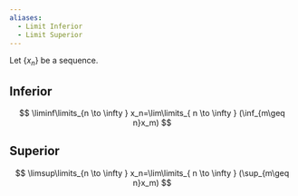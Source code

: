 ```yaml
---
aliases:
  - Limit Inferior
  - Limit Superior
---
```

Let $\{ x_n \}$ be a sequence.
## Inferior
$$
\liminf\limits_{n \to \infty } x_n=\lim\limits_{ n \to \infty } (\inf_{m\geq n}x_m)
$$

## Superior
$$
\limsup\limits_{n \to \infty } x_n=\lim\limits_{ n \to \infty } (\sup_{m\geq n}x_m)
$$